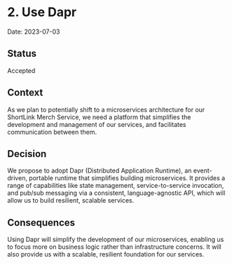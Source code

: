 # 2. Use Dapr

Date: 2023-07-03

## Status

Accepted

## Context

As we plan to potentially shift to a microservices architecture for our ShortLink Merch Service, 
we need a platform that simplifies the development and management of our services, 
and facilitates communication between them.

## Decision

We propose to adopt Dapr (Distributed Application Runtime), an event-driven, portable runtime that simplifies 
building microservices. It provides a range of capabilities like state management, service-to-service invocation, 
and pub/sub messaging via a consistent, language-agnostic API, which will allow us to build resilient, scalable services.

## Consequences

Using Dapr will simplify the development of our microservices, enabling us to focus more on business logic rather 
than infrastructure concerns. It will also provide us with a scalable, resilient foundation for our services.
